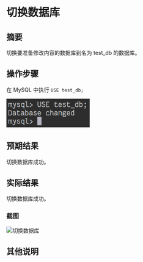 # 切换数据库

## 摘要

切换要准备修改内容的数据库到名为 test_db 的数据库。

## 操作步骤

在 MySQL 中执行 `USE test_db;`

![切换数据库](./img/切换数据库.png)

## 预期结果

切换数据库成功。

## 实际结果

切换数据库成功。

### 截图

![切换数据库](./img/切换数据库2.png)

## 其他说明
